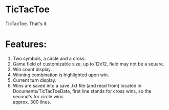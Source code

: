 # TicTacToe
TicTacToe. That's it.  
# Features:  
1. Two symbols, a circle and a cross.  
2. Game field of customizable size, up to 12x12, field may not be a square.  
3. Win count display.  
4. Winning combination is highlighted upon win.  
5. Current turn display.  
6. Wins are saved into a save .txt file (and read from) located in Documents/TicTacToeData, first line stands for cross wins, so the second's for circle wins.  
approx. 300 lines.
